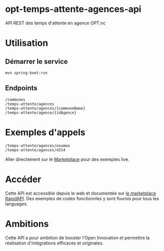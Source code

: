 # opt-temps-attente-agences-api

API REST des temps d'attente en agence OPT.nc

# Utilisation

## Démarrer le service

```
mvn spring-boot:run
```

## Endpoints

```
/communes
/temps-attente/agences
/temps-attente/agences/{communeName}
/temps-attente/agence/{idAgence}
```

# Exemples d'appels

```
/temps-attente/agences/noumea
/temps-attente/agences/4314
```

Aller directement sur le [Marketplace](https://rapidapi.com/adriens/api/temps-d-attente-agences-opt-nc) pour des exemples live.

# Accéder

Cette API est accessible depuis le web et documentée sur [le marketplace RapidAPI](https://rapidapi.com/adriens/api/temps-d-attente-agences-opt-nc).
Des exemples de codes fonctionnles y sont fournis pour tous les languages.

# Ambitions

Cette API a pour ambition de booster l'Open Innovation et permettre la réalisation d'intégrations efficaces et originales.

